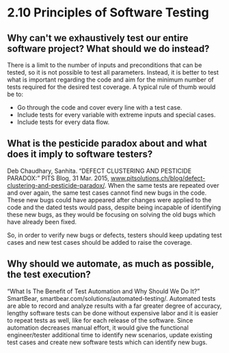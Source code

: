 # 2.10 Principles of Software Testing

## Why can't we exhaustively test our entire software project? What should we do instead?
There is a limit to the number of inputs and preconditions that can be tested, so it is not possible to test all parameters.
Instead, it is better to test what is important regarding the code and aim for the minimum number of tests required for the desired test coverage.
A typical rule of thumb would be to:
 - Go through the code and cover every line with a test case.
 - Include tests for every variable with extreme inputs and special cases.
 - Include tests for every data flow.

## What is the pesticide paradox about and what does it imply to software testers?
Deb Chaudhary, Sanhita. “DEFECT CLUSTERING AND PESTICIDE PARADOX:” PITS Blog, 31 Mar. 2015, www.pitsolutions.ch/blog/defect-clustering-and-pesticide-paradox/.
When the same tests are repeated over and over again, the same test cases cannot find new bugs in the code. These new bugs could have appeared after changes were applied to the code and the dated tests would pass, despite being incapable of identifying these new bugs, as they would be focusing on solving the old bugs which have already been fixed.

So, in order to verify new bugs or defects, testers should keep updating test cases and new test cases should be added to raise the coverage.

## Why should we automate, as much as possible, the test execution?
“What Is The Benefit of Test Automation and Why Should We Do It?” SmartBear, smartbear.com/solutions/automated-testing/.
Automated tests are able to record and analyze results with a far greater degree of accuracy, lengthy software tests can be done without expensive labor and it is easier to repeat tests as well, like for each release of the software.
Since automation decreases manual effort, it would give the functional engineer/tester additional time to identify new scenarios, update existing test cases and create new software tests which can identify new bugs.
